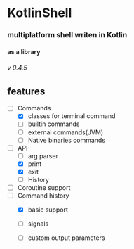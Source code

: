 # KotlinShell
### multiplatform **shell** writen in **Kotlin**
#### as a library

###### v 0.4.5

## features

- [ ] Commands
   - [X] classes for terminal command
   - [ ] builtin commands
   - [ ] external commands(JVM)
   - [ ] Native binaries commands
- [ ] API
  - [ ] arg parser
  - [X] print
  - [X] exit
  - [ ] History
- [ ] Coroutine support
- [ ] Command history
  - [X] basic support
  - [ ] signals
  - [ ] custom output parameters

